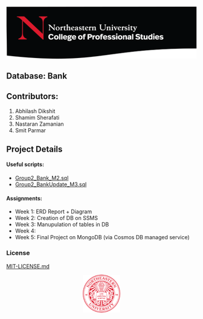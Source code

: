 ![](/images/NU.png)

## Database: Bank

## Contributors:
1. Abhilash Dikshit 
2. Shamim Sherafati 
3. Nastaran Zamanian 
4. Smit Parmar

## Project Details 

#### Useful scripts:
- [Group2_Bank_M2.sql](/Scripts/Group2_Bank_M2.sql)
- [Group2_BankUpdate_M3.sql](/Scripts/Group2_BankUpdate_M3.sql)

#### Assignments:
* Week 1: ERD Report + Diagram
* Week 2: Creation of DB on SSMS
* Week 3: Manupulation of tables in DB
* Week 4:
* Week 5: Final Project on MongoDB (via Cosmos DB managed service)

### License
[MIT-LICENSE.md](LICENSE.md)

<p align="center">
  <img width="100" height="100" src="/images/NuLogo.png">
</p>

